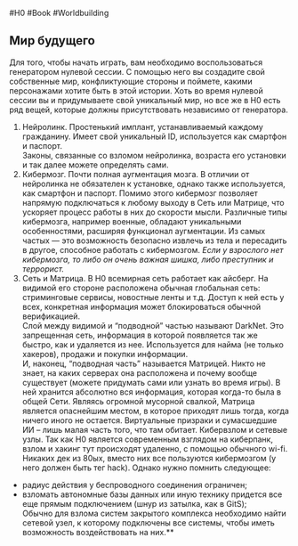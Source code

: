 #H0 #Book #Worldbuilding 
## Мир будущего
Для того, чтобы начать играть, вам необходимо воспользоваться генератором нулевой сессии. С помощью него вы создадите свой собственные мир, конфликтующие стороны и поймете, какими персонажами хотите быть в этой истории.
Хоть во время нулевой сессии вы и придумываете свой уникальный мир, но все же в H0 есть ряд вещей, которые должны присутствовать независимо от генератора.
1. Нейролинк. Простенький имплант, устанавливаемый каждому гражданину. Имеет свой уникальный ID, используется как смартфон и паспорт.  
    Законы, связанные со взломом нейролинка, возраста его установки и так далее можете определять сами. 
2. Кибермозг. Почти полная аугментация мозга. В отличии от нейролинка не обязателен к установке, однако также используется, как смартфон и паспорт. Помимо этого кибермозг позволяет напрямую подключаться к любому выходу в Сеть или Матрице, что ускоряет процесс работы в них до скорости мысли. Различные типы кибермозга, например военные, обладают уникальными особенностями, расширяя функционал аугментации. Из самых частых — это возможность безопасно извлечь из тела и пересадить в другое, способное работать с кибермозгом.
*Если у взрослого нет кибермозга, то либо он очень важная шишка, либо преступник и террорист.*
3. Сеть и Матрица. В H0 всемирная сеть работает как айсберг. На видимой его стороне расположена обычная глобальная сеть: стриминговые сервисы, новостные ленты и т.д. Доступ к ней есть у всех, конкретная информация может блокироваться обычной верификацией.  
    Слой между видимой и “подводной” частью называют DarkNet. Это запрещенная сеть, информация в которой появляется так же быстро, как и удаляется из нее. Используется для найма (не только хакеров), продажи и покупки информации.  
    И, наконец, “подводная часть” называется Матрицей. Никто не знает, на каких серверах она расположена и почему вообще существует (можете придумать сами или узнать во время игры). В ней хранится абсолютно вся информация, которая когда-то была в общей Сети. Являясь огромной мусорной свалкой, Матрица является опаснейшим местом, в которое приходят лишь тогда, когда ничего иного не остается. Виртуальные призраки и сумасшедшие ИИ – лишь малая часть того, что там обитает.
Кибервзлом и сетевые узлы. Так как H0 является современным взглядом на киберпанк, взлом и хакинг тут происходят удаленно, с помощью обычного wi-fi. Никаких дек из 80ых, вместо них все пользуются кибермозгом (у него должен быть тег hack). Однако нужно помнить следующее:  
- радиус действия у беспроводного соединения ограничен;  
- взломать автономные базы данных или иную технику придется все еще прямым подключением (шнур из затылка, как в GitS);  
Обычно для взлома систем закрытого комплекса необходимо найти сетевой узел, к которому подключены все системы, чтобы иметь возможность воздействовать на них.**